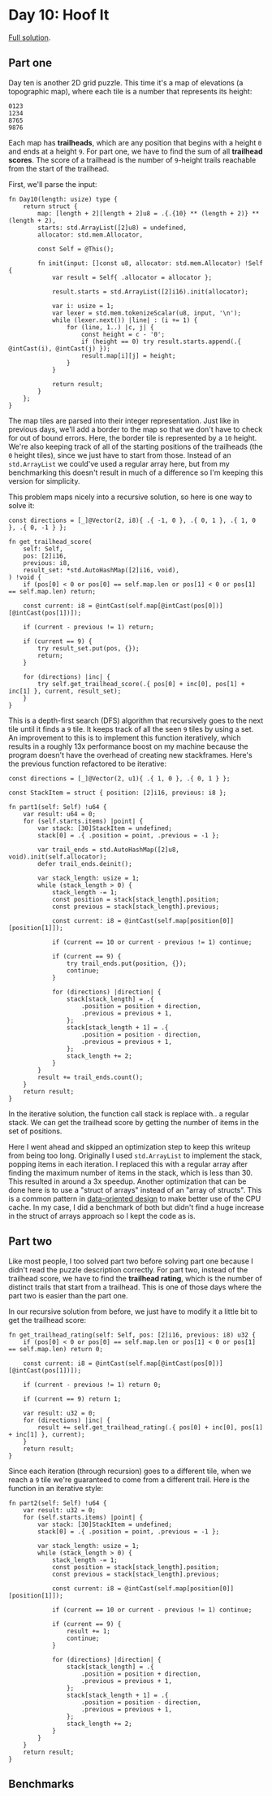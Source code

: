 # Day 10: Hoof It

[Full solution](../src/days/day10.zig).

## Part one

Day ten is another 2D grid puzzle. This time it's a map of elevations (a topographic map), where each tile is a number that represents its height:

```
0123
1234
8765
9876
```

Each map has **trailheads**, which are any position that begins with a height `0` and ends at a height `9`. For part one, we have to find the sum of all **trailhead scores**. The score of a trailhead is the number of `9`-height trails reachable from the start of the trailhead.

First, we'll parse the input:

```zig
fn Day10(length: usize) type {
    return struct {
        map: [length + 2][length + 2]u8 = .{.{10} ** (length + 2)} ** (length + 2),
        starts: std.ArrayList([2]u8) = undefined,
        allocator: std.mem.Allocator,

        const Self = @This();

        fn init(input: []const u8, allocator: std.mem.Allocator) !Self {
            var result = Self{ .allocator = allocator };

            result.starts = std.ArrayList([2]i16).init(allocator);

            var i: usize = 1;
            var lexer = std.mem.tokenizeScalar(u8, input, '\n');
            while (lexer.next()) |line| : (i += 1) {
                for (line, 1..) |c, j| {
                    const height = c - '0';
                    if (height == 0) try result.starts.append(.{ @intCast(i), @intCast(j) });
                    result.map[i][j] = height;
                }
            }

            return result;
        }
    };
}
```

The map tiles are parsed into their integer representation. Just like in previous days, we'll add a border to the map so that we don't have to check for out of bound errors. Here, the border tile is represented by a `10` height. We're also keeping track of all of the starting positions of the trailheads (the `0` height tiles), since we just have to start from those. Instead of an `std.ArrayList` we could've used a regular array here, but from my benchmarking this doesn't result in much of a difference so I'm keeping this version for simplicity.

This problem maps nicely into a recursive solution, so here is one way to solve it:

```zig
const directions = [_]@Vector(2, i8){ .{ -1, 0 }, .{ 0, 1 }, .{ 1, 0 }, .{ 0, -1 } };

fn get_trailhead_score(
    self: Self,
    pos: [2]i16,
    previous: i8,
    result_set: *std.AutoHashMap([2]i16, void),
) !void {
    if (pos[0] < 0 or pos[0] == self.map.len or pos[1] < 0 or pos[1] == self.map.len) return;

    const current: i8 = @intCast(self.map[@intCast(pos[0])][@intCast(pos[1])]);

    if (current - previous != 1) return;

    if (current == 9) {
        try result_set.put(pos, {});
        return;
    }

    for (directions) |inc| {
        try self.get_trailhead_score(.{ pos[0] + inc[0], pos[1] + inc[1] }, current, result_set);
    }
}
```

This is a depth-first search (DFS) algorithm that recursively goes to the next tile until it finds a `9` tile. It keeps track of all the seen `9` tiles by using a set. An improvement to this is to implement this function iteratively, which results in a roughly 13x performance boost on my machine because the program doesn't have the overhead of creating new stackframes. Here's the previous function refactored to be iterative:

```zig
const directions = [_]@Vector(2, u1){ .{ 1, 0 }, .{ 0, 1 } };

const StackItem = struct { position: [2]i16, previous: i8 };

fn part1(self: Self) !u64 {
    var result: u64 = 0;
    for (self.starts.items) |point| {
        var stack: [30]StackItem = undefined;
        stack[0] = .{ .position = point, .previous = -1 };

        var trail_ends = std.AutoHashMap([2]u8, void).init(self.allocator);
        defer trail_ends.deinit();

        var stack_length: usize = 1;
        while (stack_length > 0) {
            stack_length -= 1;
            const position = stack[stack_length].position;
            const previous = stack[stack_length].previous;

            const current: i8 = @intCast(self.map[position[0]][position[1]]);

            if (current == 10 or current - previous != 1) continue;

            if (current == 9) {
                try trail_ends.put(position, {});
                continue;
            }

            for (directions) |direction| {
                stack[stack_length] = .{
                    .position = position + direction,
                    .previous = previous + 1,
                };
                stack[stack_length + 1] = .{
                    .position = position - direction,
                    .previous = previous + 1,
                };
                stack_length += 2;
            }
        }
        result += trail_ends.count();
    }
    return result;
}
```

In the iterative solution, the function call stack is replace with.. a regular stack. We can get the trailhead score by getting the number of items in the set of positions.

Here I went ahead and skipped an optimization step to keep this writeup from being too long. Originally I used `std.ArrayList` to implement the stack, popping items in each iteration. I replaced this with a regular array after finding the maximum number of items in the stack, which is less than 30. This resulted in around a 3x speedup. Another optimization that can be done here is to use a "struct of arrays" instead of an "array of structs". This is a common pattern in [data-oriented design](https://en.wikipedia.org/wiki/Data-oriented_design) to make better use of the CPU cache. In my case, I did a benchmark of both but didn't find a huge increase in the struct of arrays approach so I kept the code as is.

## Part two

Like most people, I too solved part two before solving part one because I didn't read the puzzle description correctly. For part two, instead of the trailhead score, we have to find the **trailhead rating**, which is the number of distinct trails that start from a trailhead. This is one of those days where the part two is easier than the part one.

In our recursive solution from before, we just have to modify it a little bit to get the trailhead score:

```zig
fn get_trailhead_rating(self: Self, pos: [2]i16, previous: i8) u32 {
    if (pos[0] < 0 or pos[0] == self.map.len or pos[1] < 0 or pos[1] == self.map.len) return 0;

    const current: i8 = @intCast(self.map[@intCast(pos[0])][@intCast(pos[1])]);

    if (current - previous != 1) return 0;

    if (current == 9) return 1;

    var result: u32 = 0;
    for (directions) |inc| {
        result += self.get_trailhead_rating(.{ pos[0] + inc[0], pos[1] + inc[1] }, current);
    }
    return result;
}
```

Since each iteration (through recursion) goes to a different tile, when we reach a `9` tile we're guaranteed to come from a different trail. Here is the function in an iterative style:

```zig
fn part2(self: Self) !u64 {
    var result: u32 = 0;
    for (self.starts.items) |point| {
        var stack: [30]StackItem = undefined;
        stack[0] = .{ .position = point, .previous = -1 };

        var stack_length: usize = 1;
        while (stack_length > 0) {
            stack_length -= 1;
            const position = stack[stack_length].position;
            const previous = stack[stack_length].previous;

            const current: i8 = @intCast(self.map[position[0]][position[1]]);

            if (current == 10 or current - previous != 1) continue;

            if (current == 9) {
                result += 1;
                continue;
            }

            for (directions) |direction| {
                stack[stack_length] = .{
                    .position = position + direction,
                    .previous = previous + 1,
                };
                stack[stack_length + 1] = .{
                    .position = position - direction,
                    .previous = previous + 1,
                };
                stack_length += 2;
            }
        }
    }
    return result;
}
```

## Benchmarks
